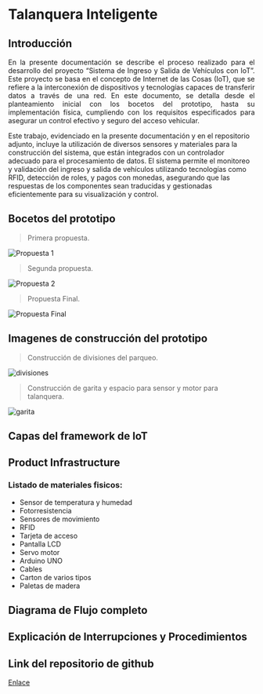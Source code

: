# Talanquera Inteligente

## Introducción

<p style="text-align: justify;">
En la presente documentación se describe el proceso realizado para el desarrollo del proyecto “Sistema de Ingreso y Salida de Vehículos con IoT”. Este proyecto se basa en el concepto de Internet de las Cosas (IoT), que se refiere a la interconexión de dispositivos y tecnologías capaces de transferir datos a través de una red. En este documento, se detalla desde el planteamiento inicial con los bocetos del prototipo, hasta su implementación física, cumpliendo con los requisitos especificados para asegurar un control efectivo y seguro del acceso vehicular.

Este trabajo, evidenciado en la presente documentación y en el repositorio adjunto, incluye la utilización de diversos sensores y materiales para la construcción del sistema, que están integrados con un controlador adecuado para el procesamiento de datos. El sistema permite el monitoreo y validación del ingreso y salida de vehículos utilizando tecnologías como RFID, detección de roles, y pagos con monedas, asegurando que las respuestas de los componentes sean traducidas y gestionadas eficientemente para su visualización y control.
</p>

## Bocetos del prototipo

>    Primera propuesta.

![Propuesta 1](./images/propuesta1.png)

>    Segunda propuesta.

![Propuesta 2](./images/propuesta2.png)

>    Propuesta Final.

![Propuesta Final](./images/propuestafinal.png)

## Imagenes de construcción del prototipo

>    Construcción de divisiones del parqueo.

![divisiones](./images/divisiones.jpg)

>    Construcción de garita y espacio para sensor y motor para talanquera.

![garita](./images/garita.jpg)

## Capas del framework de IoT

## Product Infrastructure
### Listado de materiales fisicos:
- Sensor de temperatura y humedad
- Fotorresistencia
- Sensores de movimiento
- RFID
- Tarjeta de acceso
- Pantalla LCD
- Servo motor
- Arduino UNO
- Cables
- Carton de varios tipos
- Paletas de madera

## Diagrama de Flujo completo

## Explicación de Interrupciones y Procedimientos

## Link del repositorio de github
[Enlace](https://github.com/KevinPalaciosQ/ACE2_2S24_G5/tree/main/PRACTICA1)